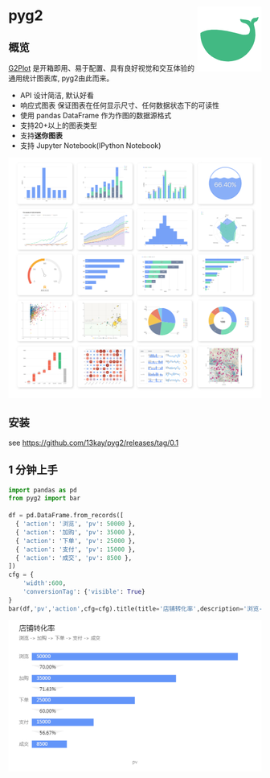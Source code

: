 # pyg2 <img src="./docs/_media/whale.128.png" align="right" width="128" />

## 概览

[G2Plot](https://g2plot.antv.vision/) 是开箱即用、易于配置、具有良好视觉和交互体验的通用统计图表库, pyg2由此而来。

* API 设计简洁, 默认好看
* 响应式图表 保证图表在任何显示尺寸、任何数据状态下的可读性
* 使用 pandas DataFrame 作为作图的数据源格式
* 支持20+以上的图表类型
* 支持**迷你图表**
* 支持 Jupyter Notebook(IPython Notebook)

![logo](./docs/_media/cover.png)

## 安装

see https://github.com/13kay/pyg2/releases/tag/0.1

## 1 分钟上手

``` python
import pandas as pd
from pyg2 import bar

df = pd.DataFrame.from_records([
  { 'action': '浏览', 'pv': 50000 },
  { 'action': '加购', 'pv': 35000 },
  { 'action': '下单', 'pv': 25000 },
  { 'action': '支付', 'pv': 15000 },
  { 'action': '成交', 'pv': 8500 },
])
cfg = {
    'width':600,
    'conversionTag': {'visible': True}
}
bar(df,'pv','action',cfg=cfg).title(title='店铺转化率',description='浏览->加购->下单->支付->成交').render()
```

<img src="./docs/_media/quickstart.png" width="639" />
